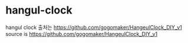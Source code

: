 # hangul-clock
hangul clock
출처는 https://github.com/gogomaker/HangeulClock_DIY_v1
source is https://github.com/gogomaker/HangeulClock_DIY_v1
